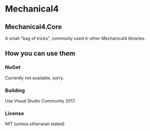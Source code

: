 Mechanical4
===========

Mechanical4.Core
----------------
A small "bag of tricks", commonly used in other Mechanical4 libraries. 


How you can use them
--------------------

### NuGet
Currently not available, sorry.

### Building
Use Visual Studio Community 2017.

### License
MIT (unless otherwise stated)